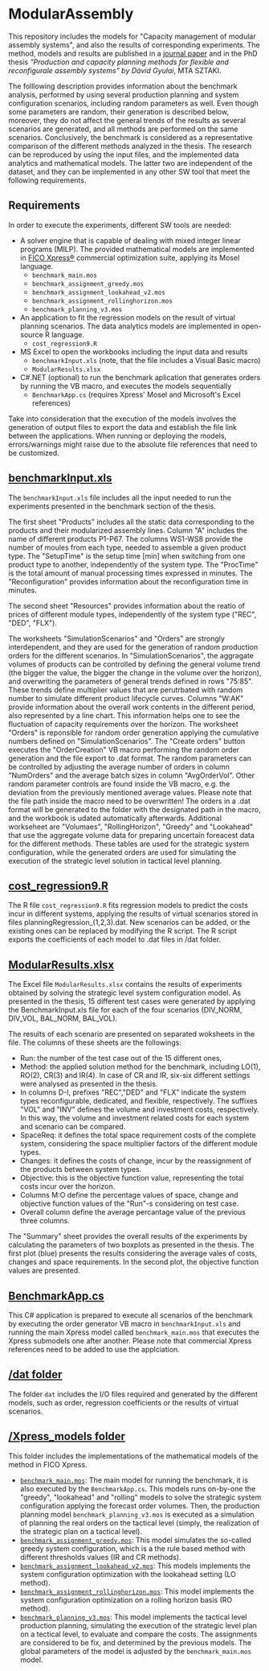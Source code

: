 # ModularAssembly
This repository includes the models for "Capacity management of modular assembly systems", and also the results of corresponding experiments. The method, models and results are published in a [journal paper](https://www.sciencedirect.com/science/article/pii/S0278612517300213) and in the PhD thesis *"Production and capacity planning methods for flexible and reconfigurale assembly systems" by Dávid Gyulai*, MTA SZTAKI.

The folllowing description provides information about the benchmark analysis, performed by using several production planning and system configuration scenarios, including random parameters as well. Even though some parameters are random, their generation is described below, moreover, they do not affect the general trends of the results as several scenarios are generated, and all methods are performed on the same scenarios. Conclusively, the benchmark is considered as a representative comparison of the different methods analyzed in the thesis. The research can be reproduced by using the input files, and the implemented data analytics and mathematical models. The latter two are independent of the dataset, and they can be implemented in any other SW tool that meet the following requirements.

## Requirements
In order to execute the experiments, different SW tools are needed:
* A solver engine that is capable of dealing with mixed integer linear programs (MILP). The provided mathematical models are implemented in [FICO Xpress®](http://www.fico.com/en/products/fico-xpress-optimization) commercial optimization suite, applying its Mosel language.
  * `benchmark_main.mos`
  * `benchmark_assignment_greedy.mos` 
  * `benchmark_assignment_lookahead_v2.mos`
  * `benchmark_assignment_rollinghorizon.mos`
  * `benchmark_planning_v3.mos`
* An application to fit the regression models on the result of virtual planning scenarios. The data analytics models are implemented in open-source R language.
  * `cost_regression9.R`
* MS Excel to open the workbooks including the input data and results
  * `benchmarkInput.xls` (note, that the file includes a Visual Basic macro)
  * `ModularResults.xlsx`
* C#.NET (optional) to run the benchmark aplication that generates orders by running the VB macro, and executes the models sequentially
  * `BenchmarkApp.cs` (requires Xpress' Mosel and Microsoft's Excel references)

Take into consideration that the execution of the models involves the generation of output files to export the data and establish the file link between the applications. When running or deploying the models, errors/warnings might raise due to the absolute file references that need to be customized.

## [benchmarkInput.xls](benchmarkInput.xls)
The `benchmarkInput.xls` file includes all the input needed to run the experiments presented in the benchmark section of the thesis.

The first sheet "Products" includes all the static data corresponding to the products and their modularized assembly lines. Column "A" includes the name of different products P1-P67. The columns WS1-WS8 provide the number of moules from each type, needed to assemble a given product type. The "SetupTime" is the setup time [min] when switching from one product type to another, independently of the system type. The "ProcTime" is the total amount of manual processing times expressed in minutes. The "Reconfiguration" provides information about the reconfiguration time in minutes.

The second sheet "Resources" provides information about the reatio of prices of different module types, independently of the system type ("REC", "DED", "FLX").

The worksheets "SimulationScenarios" and "Orders" are strongly interdependent, and they are used for the generation of random production orders for the different scenarios. In "SimulationScenarios", the aggragate volumes of products can be controlled by defining the general volume trend (the bigger the value, the bigger the change in the volume over the horizon), and overwriting the parameters of general trends defined in rows "75:85". These trends define multiplier values that are perutrbated with random number to simulate different product lifecycle curves. Columns "W:AK" provide information about the overall work contents in the different period, also represented by a line chart. This information helps one to see the fluctuation of capacity requirements over the horizon. The worksheet "Orders" is reponsible for random order generation applying the cumulative numbers defined on "SimulationScenarios". The "Create orders" button executes the "OrderCreation" VB macro performing the random order generation and the file export to .dat format. The random parameters can be controlled by adjusting the average number of orders in column "NumOrders" and the average batch sizes in column "AvgOrderVol". Other random parameter controls are found inside the VB macro, e.g. the deviation from the previously mentioned average values. Please note that the file path inside the macro need to be overwritten! The orders in a .dat format will be generated to the folder with the designated path in the macro, and the workbook is udated automatically afterwards. Additional workseheet are "Volumaes", "RollingHorizon", "Greedy" and "Lookahead" that use the aggregate volume data for preparing uncertain foreacest data for the different methods. These tables are used for the strategic system configuration, while the generated orders are used for simulating the execution of the strategic level solution in tactical level planning.

## [cost_regression9.R](cost_regression9.R)
The R file `cost_regression9.R` fits regression models to predict the costs incur in different systems, applying the results of virtual scenarios stored in files planningRegression_(1,2,3).dat. New scenarios can be added, or the existing ones can be replaced by modifying the R script. The R script exports the coefficients of each model to .dat files in /dat folder.

## [ModularResults.xlsx](ModularResults.xlsx)
The Excel file `ModularResults.xlsx` contains the results of experiments obtained by solving the strategic level system configuration model. As presented in the thesis, 15 different test cases were generated by applying the BenchmarkInput.xls file for each of the four scenarios (DIV_NORM, DIV_VOL, BAL_NORM, BAL_VOL). 

The results of each scenario are presented on separated woksheets in the file. The columns of these sheets are the followings:

- Run: the number of the test case out of the 15 different ones,
- Method: the applied solution method for the benchmark, including LO(1), RO(2), CR(3) and IR(4). In case of CR and IR, six-six different settings were analysed as presented in the thesis.
- In columns D-I, prefixes "REC","DED" and "FLX" indicate the system types reconfigurable, dedicated, and flexible, respectively. The suffixes "VOL" and "INV" defines the volume and investment costs, respectively. In this way, the volume and investment related costs for each system and scenario can be compared.
- SpaceReq: it defines the total space requirement costs of the complete system, considering the space multiplier factors of the different module types.
- Changes: it defines the costs of change, incur by the reassignment of the products between system types.
- Objective: this is the objective function value, representing the total costs incur over the horizon.
- Columns M:O define the percentage values of space, change and objective function values of the "Run"-s considering on test case.
- Overall column define the average percantage value of the previous three columns.

The "Summary" sheet provides the overall results of the experiments by calculating the parameters of two boxplots as presented in the thesis. The first plot (blue) presents the results considering the average vales of costs, changes and space requirements. In the second plot, the objective function values are presented.


##  [BenchmarkApp.cs](/BenchmarkApp.cs)
This C# application is prepared to execute all scenarios of the benchmark by executing the order generator VB macro in `benchmarkInput.xls` and running the main Xpress model called `benchmark_main.mos` that executes the Xpress submodels one after another. Please note that commercial Xpress references need to be added to use the applciation.

## [/dat folder](/dat)
The folder `dat` includes the I/O files required and generated by the different models, such as order, regression coefficients or the results of virtual scenarios.

## [/Xpress_models folder](/Xpress_models)
This folder includes the implementations of the mathematical models of the method in FICO Xpress.
 * [`benchmark_main.mos`](/Xpress_models/benchmark_main.mos): The main model for running the benchmark, it is also executed by the `BenchmarkApp.cs`. This models runs on-by-one the "greedy", "lookahead" and "rolling" models to solve the strategic system configuration applying the forecast order volumes. Then, the production planning model `benchmark_planning_v3.mos` is executed as a simulation of planning the real orders on the tactical level (simply, the realization of the strategic plan on a tactical level).
 * [`benchmark_assignment_greedy.mos`](/Xpress_models/benchmark_assignment_greedy.mos): This model simulates the so-called greedy system configuration, which is a the rule based method with different thresholds values (IR and CR methods).
 * [`benchmark_assignment_lookahead_v2.mos`](/Xpress_models/benchmark_assignment_lookahead_v2.mos): This models implements the system configuration optimization with the lookahead setting (LO method).
 * [`benchmark_assignment_rollinghorizon.mos`](/Xpress_models/benchmark_assignment_rollinghorizon.mos): This model implements the system configuration optimization on a rolling horizon basis (RO method).
 * [`benchmark_planning_v3.mos`](/Xpress_models/benchmark_planning_v3.mos): This model implements the tactical level production planning, simulating the execution of the strategic level plan on a tectical level, to evaluate and compare the costs. The assignments are considered to be fix, and determined by the previous models. The global parameters of the model is adjusted by the `benchmark_main.mos` model.
